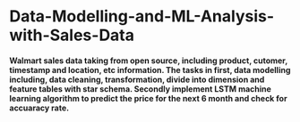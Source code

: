 # Data-Modelling-and-ML-Analysis-with-Sales-Data

#### Walmart sales data taking from open source, including product, cutomer, timestamp and location, etc information. The tasks in first, data modelling including, data cleaning, transformation, divide into dimension and feature tables with star schema. Secondly implement LSTM machine learning algorithm to predict the price for the next 6 month and check for accuaracy rate.
